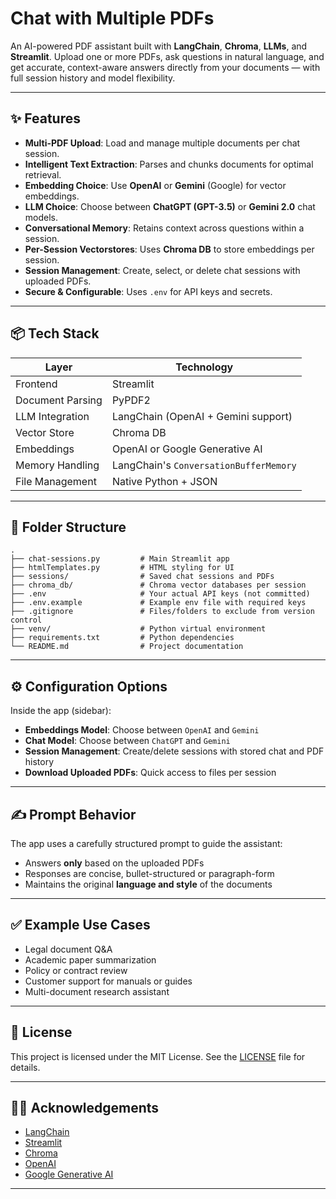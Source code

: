 # Chat with Multiple PDFs

An AI-powered PDF assistant built with **LangChain**, **Chroma**, **LLMs**, and **Streamlit**. Upload one or more PDFs, ask questions in natural language, and get accurate, context-aware answers directly from your documents — with full session history and model flexibility.

---

## ✨ Features

* **Multi-PDF Upload**: Load and manage multiple documents per chat session.
* **Intelligent Text Extraction**: Parses and chunks documents for optimal retrieval.
* **Embedding Choice**: Use **OpenAI** or **Gemini** (Google) for vector embeddings.
* **LLM Choice**: Choose between **ChatGPT (GPT-3.5)** or **Gemini 2.0** chat models.
* **Conversational Memory**: Retains context across questions within a session.
* **Per-Session Vectorstores**: Uses **Chroma DB** to store embeddings per session.
* **Session Management**: Create, select, or delete chat sessions with uploaded PDFs.
* **Secure & Configurable**: Uses `.env` for API keys and secrets.

---

## 📦 Tech Stack

| Layer            | Technology                             |
| ---------------- | -------------------------------------- |
| Frontend         | Streamlit                              |
| Document Parsing | PyPDF2                                 |
| LLM Integration  | LangChain (OpenAI + Gemini support)    |
| Vector Store     | Chroma DB                              |
| Embeddings       | OpenAI or Google Generative AI         |
| Memory Handling  | LangChain's `ConversationBufferMemory` |
| File Management  | Native Python + JSON                   |

---

## 📂 Folder Structure

```
.
├── chat-sessions.py         # Main Streamlit app
├── htmlTemplates.py         # HTML styling for UI
├── sessions/                # Saved chat sessions and PDFs
├── chroma_db/               # Chroma vector databases per session
├── .env                     # Your actual API keys (not committed)
├── .env.example             # Example env file with required keys
├── .gitignore               # Files/folders to exclude from version control
├── venv/                    # Python virtual environment
├── requirements.txt         # Python dependencies
└── README.md                # Project documentation

```

---

## ⚙️ Configuration Options

Inside the app (sidebar):

* **Embeddings Model**: Choose between `OpenAI` and `Gemini`
* **Chat Model**: Choose between `ChatGPT` and `Gemini`
* **Session Management**: Create/delete sessions with stored chat and PDF history
* **Download Uploaded PDFs**: Quick access to files per session

---

## ✍️ Prompt Behavior

The app uses a carefully structured prompt to guide the assistant:

* Answers **only** based on the uploaded PDFs
* Responses are concise, bullet-structured or paragraph-form
* Maintains the original **language and style** of the documents

---

## ✅ Example Use Cases

* Legal document Q\&A
* Academic paper summarization
* Policy or contract review
* Customer support for manuals or guides
* Multi-document research assistant

---

## 📘 License

This project is licensed under the MIT License. See the [LICENSE](LICENSE) file for details.

---

## 🙋‍♂️ Acknowledgements

* [LangChain](https://github.com/langchain-ai/langchain)
* [Streamlit](https://streamlit.io/)
* [Chroma](https://www.trychroma.com/)
* [OpenAI](https://platform.openai.com/)
* [Google Generative AI](https://ai.google.dev/)

---
